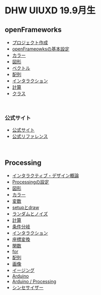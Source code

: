 # DHW UIUXD 19.9月生



## openFrameworks


* [プロジェクト作成](docs/of/01_about.md)
* [openFrameowksの基本設定](docs/of/02_settings.md)
* [カラー](docs/of/03_color.md)
* [図形](docs/of/04_shape.md)
* [ベクトル](docs/of/07_vec.md)
* [配列](docs/of/08_array.md)
* [インタラクション](docs/of/05_interaction.md)
* [計算](docs/of/07_math.md)
* [クラス](docs/of/09_class.md)


&nbsp;

### 公式サイト
* [公式サイト](https://openframeworks.cc/)
* [公式リファレンス](https://openframeworks.cc/ja/documentation/)


&nbsp;
&nbsp;



## Processing


* [インタラクティブ・デザイン概論](docs/00_interactive.md)
* [Processingの設定](docs/01_basic.md)
* [図形](docs/02_shape.md)
* [カラー](docs/03_color.md)
* [変数](docs/04_var.md)
* [setupとdraw](docs/05_setupdraw.md)
* [ランダムとノイズ](docs/06_randomnoise.md)
* [計算](docs/07_math.md)
* [条件分岐](docs/08_if.md)
* [インタラクション](docs/09_interaction.md)
* [座標変換](docs/10_transform.md)
* [関数](docs/11_function.md)
* [for](docs/12_for.md)
* [配列](docs/13_array.md)
* [画像](docs/14_image.md)
* [イージング](docs/15_easing.md)
* [Arduino](docs/16_arduino.md)
* [Arduino / Processing](docs/18_arduino_processing.md)
* [シンセサイザー](docs/19_synthesizer.md)



&nbsp;
&nbsp;